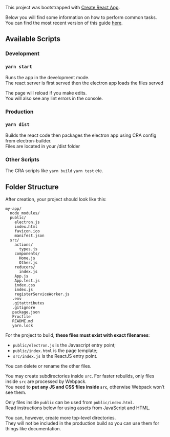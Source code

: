 This project was bootstrapped with [Create React App](https://github.com/facebookincubator/create-react-app).

Below you will find some information on how to perform common tasks.<br>
You can find the most recent version of this guide [here](https://github.com/facebookincubator/create-react-app/blob/master/packages/react-scripts/template/README.md).

## Available Scripts

### Development
### `yarn start`

Runs the app in the development mode.<br>
The react server is first served then the electron app loads the files served

The page will reload if you make edits.<br>
You will also see any lint errors in the console.

### Production
### `yarn dist`

Builds the react code then packages the electron app using CRA config from electron-builder.<br>
Files are located in your /dist folder

### Other Scripts
The CRA scripts like `yarn build` `yarn test` etc.

## Folder Structure

After creation, your project should look like this:

```
my-app/
  node_modules/
  public/
    electron.js
    index.html
    favicon.ico
    manifest.json
  src/
    actions/
      types.js
    components/
      Home.js
      Other.js
    reducers/
      index.js
    App.js
    App.test.js
    index.css
    index.js
    registerServiceWorker.js
   .env
   .gitattributes
   .gitignore
   package.json
   Procfile
   README.md
   yarn.lock
```

For the project to build, **these files must exist with exact filenames**:

* `public/electron.js` is the Javascript entry point;
* `public/index.html` is the page template;
* `src/index.js` is the ReactJS entry point.

You can delete or rename the other files.

You may create subdirectories inside `src`. For faster rebuilds, only files inside `src` are processed by Webpack.<br>
You need to **put any JS and CSS files inside `src`**, otherwise Webpack won’t see them.

Only files inside `public` can be used from `public/index.html`.<br>
Read instructions below for using assets from JavaScript and HTML.

You can, however, create more top-level directories.<br>
They will not be included in the production build so you can use them for things like documentation.

